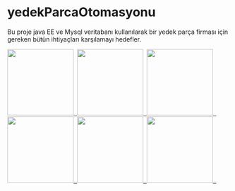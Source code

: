 # yedekParcaOtomasyonu
Bu proje java EE ve Mysql veritabanı kullanılarak bir yedek parça firması için gereken bütün ihtiyaçları karşılamayı hedefler.

<div>
<div  style="float : left;">
<a href="https://github.com/hakanozer/yedekParcaOtomasyonu/blob/master/ekran_goruntuleri/1-giris.png" ><img src="https://github.com/hakanozer/yedekParcaOtomasyonu/blob/master/ekran_goruntuleri/1-giris.png" width="150" height="150" />&nbsp;&nbsp;</a>
</div>

<div  style="float : left;">
<a href="https://github.com/hakanozer/yedekParcaOtomasyonu/blob/master/ekran_goruntuleri/2-sayis_anasayfa.png" ><img src="https://github.com/hakanozer/yedekParcaOtomasyonu/blob/master/ekran_goruntuleri/2-sayis_anasayfa.png" width="150" height="150" />&nbsp;&nbsp;</a>
</div>

<div  style="float : left;">
<a  href="https://github.com/hakanozer/yedekParcaOtomasyonu/blob/master/ekran_goruntuleri/3-yedek_parca_satisi.png" ><img src="https://github.com/hakanozer/yedekParcaOtomasyonu/blob/master/ekran_goruntuleri/3-yedek_parca_satisi.png" width="150" height="150" />&nbsp;&nbsp;</a>
</div>
<div  style="float : left;">
<a href="https://github.com/hakanozer/yedekParcaOtomasyonu/blob/master/ekran_goruntuleri/4-satis_sepet.png" ><img src="https://github.com/hakanozer/yedekParcaOtomasyonu/blob/master/ekran_goruntuleri/4-satis_sepet.png" width="150" height="150" />&nbsp;&nbsp;</a>
</div>
<div  style="float : left;">
<a href="https://github.com/hakanozer/yedekParcaOtomasyonu/blob/master/ekran_goruntuleri/5-raf_yonetimi.png" ><img src="https://github.com/hakanozer/yedekParcaOtomasyonu/blob/master/ekran_goruntuleri/5-raf_yonetimi.png" width="150" height="150" />&nbsp;&nbsp;</a>
</div>
<div  style="float : left;">
<a href="https://github.com/hakanozer/yedekParcaOtomasyonu/blob/master/ekran_goruntuleri/6-ayarlar.png" ><img src="https://github.com/hakanozer/yedekParcaOtomasyonu/blob/master/ekran_goruntuleri/6-ayarlar.png" width="150" height="150" />&nbsp;&nbsp;</a>
</div>
</div>
